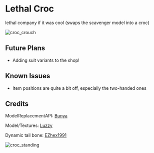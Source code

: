 # Lethal Croc

lethal company if it was cool (swaps the scavenger model into a croc)

![croc_crouch](https://github.com/azerade42/LethalCroc/assets/56888291/82db0f4d-d0c1-48b7-8283-61516c8a8ebf)

## Future Plans
* Adding suit variants to the shop!

## Known Issues
* Item positions are quite a bit off, especially the two-handed ones

## Credits
ModelReplacementAPI: [Bunya](https://github.com/BunyaPineTree/LethalCompany_ModelReplacementAPI/)

Model/Textures: [Luzzy](https://twitter.com/luzzyderay)

Dynamic tail bone: [EZhex1991](https://assetstore.unity.com/packages/tools/physics/ezsoftbone-148136)

![croc_standing](https://github.com/azerade42/LethalCroc/assets/56888291/0fcfdda5-ef6c-47d2-83c4-74a5dc4da299)
